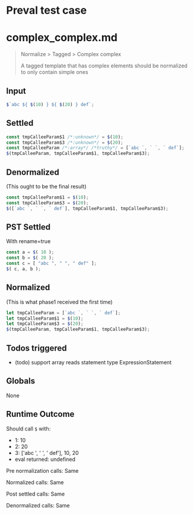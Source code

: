 # Preval test case

# complex_complex.md

> Normalize > Tagged > Complex complex
>
> A tagged template that has complex elements should be normalized to only contain simple ones

## Input

`````js filename=intro
$`abc ${ $(10) } ${ $(20) } def`;
`````


## Settled


`````js filename=intro
const tmpCalleeParam$1 /*:unknown*/ = $(10);
const tmpCalleeParam$3 /*:unknown*/ = $(20);
const tmpCalleeParam /*:array*/ /*truthy*/ = [`abc `, ` `, ` def`];
$(tmpCalleeParam, tmpCalleeParam$1, tmpCalleeParam$3);
`````


## Denormalized
(This ought to be the final result)

`````js filename=intro
const tmpCalleeParam$1 = $(10);
const tmpCalleeParam$3 = $(20);
$([`abc `, ` `, ` def`], tmpCalleeParam$1, tmpCalleeParam$3);
`````


## PST Settled
With rename=true

`````js filename=intro
const a = $( 10 );
const b = $( 20 );
const c = [ "abc ", " ", " def" ];
$( c, a, b );
`````


## Normalized
(This is what phase1 received the first time)

`````js filename=intro
let tmpCalleeParam = [`abc `, ` `, ` def`];
let tmpCalleeParam$1 = $(10);
let tmpCalleeParam$3 = $(20);
$(tmpCalleeParam, tmpCalleeParam$1, tmpCalleeParam$3);
`````


## Todos triggered


- (todo) support array reads statement type ExpressionStatement


## Globals


None


## Runtime Outcome


Should call `$` with:
 - 1: 10
 - 2: 20
 - 3: ['abc ', ' ', ' def'], 10, 20
 - eval returned: undefined

Pre normalization calls: Same

Normalized calls: Same

Post settled calls: Same

Denormalized calls: Same
